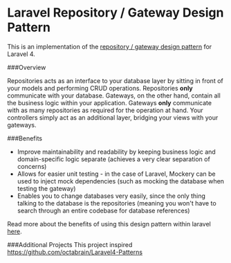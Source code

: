 Laravel Repository / Gateway Design Pattern
==========================

This is an implementation of the [repository / gateway design pattern](http://msdn.microsoft.com/en-us/library/ff649690.aspx) for Laravel 4.

###Overview

Repositories acts as an interface to your database layer by sitting in front of your models and performing CRUD operations. Repositories **only** communicate with your database. Gateways, on the other hand, contain all the business logic within your application. Gateways **only** communicate with as many repositories as required for the operation at hand. Your controllers simply act as an additional layer, bridging your views with your gateways.

###Benefits 
 * Improve maintainability and readability by keeping business logic and domain-specific logic separate (achieves a very clear separation of concerns) 
 * Allows for easier unit testing - in the case of Laravel, Mockery can be used to inject mock dependencies (such as mocking the database when testing the gateway)
 * Enables you to change databases very easily, since the only thing talking to the database is the repositories (meaning you won't have to search through an entire codebase for database references)
 
Read more about the benefits of using this design pattern within laravel [here](http://ryantablada.com/post/two-design-patterns-that-will-make-your-applications-better).

###Additional Projects
This project inspired https://github.com/octabrain/Laravel4-Patterns
